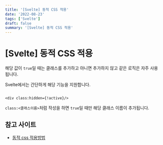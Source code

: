 ```yaml
---
title: '[Svelte] 동적 CSS 적용'
date: '2022-08-23'
tags: ['Svelte']
draft: false
summary: '[Svelte] 동적 CSS 적용'
---
```


# [Svelte] 동적 CSS 적용

해당 값이 `true`일 때는 클래스를 추가하고 아니면 추가하지 않고 같은 로직은 자주 사용됩니다.

Svelte에서는 간단하게 해당 기능을 지원합니다.

```sveltehtml

<div class:hidden={!active}/>
```

`class:<클래스이름>`처럼 작성을 하면 `true`일 때만 해당 클래스 이름이 추가됩니다.

## 참고 사이트

- [동적 css 적용방법](https://freeseamew.gitbook.io/svelte/5./untitled)
